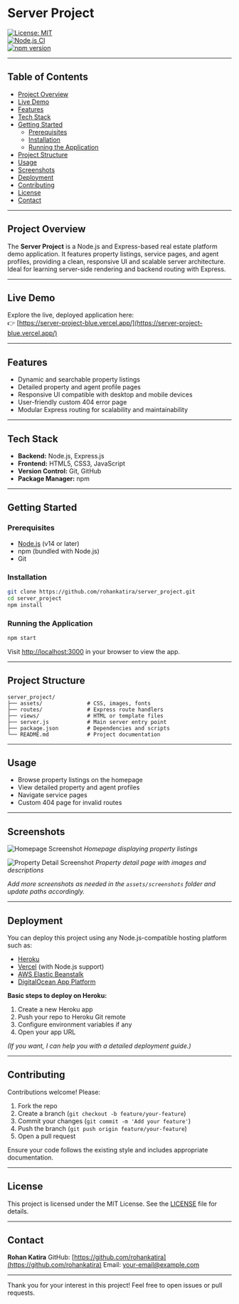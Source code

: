 
# Server Project

[![License: MIT](https://img.shields.io/badge/License-MIT-yellow.svg)](https://opensource.org/licenses/MIT)  
[![Node.js CI](https://github.com/rohankatira/server_project/actions/workflows/nodejs.yml/badge.svg)](https://github.com/rohankatira/server_project/actions/workflows/nodejs.yml)  
[![npm version](https://img.shields.io/npm/v/express?color=blue&label=express)](https://www.npmjs.com/package/express)

---

## Table of Contents
- [Project Overview](#project-overview)
- [Live Demo](#live-demo)
- [Features](#features)
- [Tech Stack](#tech-stack)
- [Getting Started](#getting-started)
  - [Prerequisites](#prerequisites)
  - [Installation](#installation)
  - [Running the Application](#running-the-application)
- [Project Structure](#project-structure)
- [Usage](#usage)
- [Screenshots](#screenshots)
- [Deployment](#deployment)
- [Contributing](#contributing)
- [License](#license)
- [Contact](#contact)

---

## Project Overview

The **Server Project** is a Node.js and Express-based real estate platform demo application. It features property listings, service pages, and agent profiles, providing a clean, responsive UI and scalable server architecture. Ideal for learning server-side rendering and backend routing with Express.

---

## Live Demo

Explore the live, deployed application here:  
👉 [https://server-project-blue.vercel.app/](https://server-project-blue.vercel.app/)

---

## Features

- Dynamic and searchable property listings  
- Detailed property and agent profile pages  
- Responsive UI compatible with desktop and mobile devices  
- User-friendly custom 404 error page  
- Modular Express routing for scalability and maintainability

---

## Tech Stack

- **Backend:** Node.js, Express.js  
- **Frontend:** HTML5, CSS3, JavaScript  
- **Version Control:** Git, GitHub  
- **Package Manager:** npm

---

## Getting Started

### Prerequisites

- [Node.js](https://nodejs.org/) (v14 or later)  
- npm (bundled with Node.js)  
- Git

### Installation

```bash
git clone https://github.com/rohankatira/server_project.git
cd server_project
npm install
````

### Running the Application

```bash
npm start
```

Visit [http://localhost:3000](http://localhost:8081) in your browser to view the app.

---

## Project Structure

```plaintext
server_project/
├── assets/              # CSS, images, fonts
├── routes/              # Express route handlers
├── views/               # HTML or template files
├── server.js            # Main server entry point
├── package.json         # Dependencies and scripts
└── README.md            # Project documentation
```

---

## Usage

* Browse property listings on the homepage
* View detailed property and agent profiles
* Navigate service pages
* Custom 404 page for invalid routes

---

## Screenshots

![Homepage Screenshot](./assets/screenshots/homepage.png)
*Homepage displaying property listings*

![Property Detail Screenshot](./assets/screenshots/property-detail.png)
*Property detail page with images and descriptions*

*Add more screenshots as needed in the `assets/screenshots` folder and update paths accordingly.*

---

## Deployment

You can deploy this project using any Node.js-compatible hosting platform such as:

* [Heroku](https://www.heroku.com/)
* [Vercel](https://vercel.com/) (with Node.js support)
* [AWS Elastic Beanstalk](https://aws.amazon.com/elasticbeanstalk/)
* [DigitalOcean App Platform](https://www.digitalocean.com/products/app-platform/)

**Basic steps to deploy on Heroku:**

1. Create a new Heroku app
2. Push your repo to Heroku Git remote
3. Configure environment variables if any
4. Open your app URL

*(If you want, I can help you with a detailed deployment guide.)*

---

## Contributing

Contributions welcome! Please:

1. Fork the repo
2. Create a branch (`git checkout -b feature/your-feature`)
3. Commit your changes (`git commit -m 'Add your feature'`)
4. Push the branch (`git push origin feature/your-feature`)
5. Open a pull request

Ensure your code follows the existing style and includes appropriate documentation.

---

## License

This project is licensed under the MIT License. See the [LICENSE](LICENSE) file for details.

---

## Contact

**Rohan Katira**
GitHub: [https://github.com/rohankatira](https://github.com/rohankatira)
Email: [your-email@example.com](mailto:your-email@example.com)  <!-- Replace with your actual email -->

---

Thank you for your interest in this project! Feel free to open issues or pull requests.


